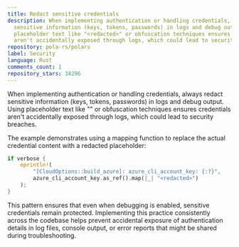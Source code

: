 ```yaml
---
title: Redact sensitive credentials
description: When implementing authentication or handling credentials, always redact
  sensitive information (keys, tokens, passwords) in logs and debug output. Using
  placeholder text like "<redacted>" or obfuscation techniques ensures credentials
  aren't accidentally exposed through logs, which could lead to security breaches.
repository: pola-rs/polars
label: Security
language: Rust
comments_count: 1
repository_stars: 34296
---
```


When implementing authentication or handling credentials, always redact sensitive information (keys, tokens, passwords) in logs and debug output. Using placeholder text like "<redacted>" or obfuscation techniques ensures credentials aren't accidentally exposed through logs, which could lead to security breaches.

The example demonstrates using a mapping function to replace the actual credential content with a redacted placeholder:

```rust
if verbose {
    eprintln!(
        "[CloudOptions::build_azure]: azure_cli_account_key: {:?}",
        azure_cli_account_key.as_ref().map(|_| "<redacted>")
    );
}
```

This pattern ensures that even when debugging is enabled, sensitive credentials remain protected. Implementing this practice consistently across the codebase helps prevent accidental exposure of authentication details in log files, console output, or error reports that might be shared during troubleshooting.